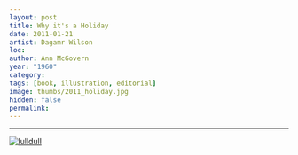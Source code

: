 ```yaml
---
layout: post
title: Why it's a Holiday
date: 2011-01-21
artist: Dagamr Wilson
loc: 
author: Ann McGovern
year: "1960"
category: 
tags: [book, illustration, editorial]
image: thumbs/2011_holiday.jpg
hidden: false
permalink:
---
```






---


<div class="post_image">
	<a href="{{ site.baseurl }}/images/posts/2011_holiday/001.jpg" target="_blank">
	<img src="{{ site.baseurl }}/images/posts/2011_holiday/001.jpg" alt="lulldull"></a>
</div>
